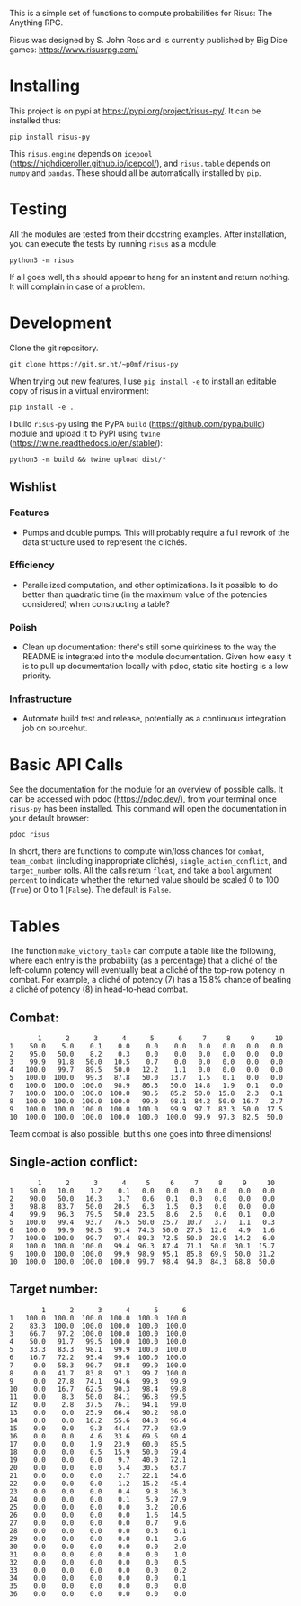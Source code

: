 This is a simple set of functions to compute probabilities for Risus: The
Anything RPG.

Risus was designed by S. John Ross and is currently published by Big Dice
games: https://www.risusrpg.com/

# Installing
This project is on pypi at https://pypi.org/project/risus-py/. It can be installed thus:

```
pip install risus-py
```

This `risus.engine` depends on `icepool`
(https://highdiceroller.github.io/icepool/), and `risus.table` depends
on `numpy` and `pandas`. These should all be automatically installed by `pip`.

# Testing
All the modules are tested from their docstring examples. After
installation, you can execute the tests by running `risus` as a
module:

```
python3 -m risus
```

If all goes well, this should appear to hang for an instant and return
nothing. It will complain in case of a problem.

# Development
Clone the git repository.

```
git clone https://git.sr.ht/~p0mf/risus-py
```

When trying out new features, I use `pip install -e` to install an
editable copy of risus in a virtual environment:

```
pip install -e .
```

I build `risus-py` using the PyPA `build`
(https://github.com/pypa/build) module and upload it to PyPI using
`twine` (https://twine.readthedocs.io/en/stable/):

```
python3 -m build && twine upload dist/*
```

## Wishlist
### Features
* Pumps and double pumps. This will probably require a full rework of
  the data structure used to represent the clichés.
### Efficiency
* Parallelized computation, and other optimizations. Is it possible to
  do better than quadratic time (in the maximum value of the potencies
  considered) when constructing a table?
### Polish
* Clean up documentation: there's still some quirkiness to the way the
  README is integrated into the module documentation. Given how easy
  it is to pull up documentation locally with pdoc, static site
  hosting is a low priority.
### Infrastructure
* Automate build test and release, potentially as a continuous integration
  job on sourcehut.


# Basic API Calls
See the documentation for the module for an overview of possible
calls. It can be accessed with pdoc (https://pdoc.dev/), from your
terminal once `risus-py` has been installed. This command will open
the documentation in your default browser:

```
pdoc risus
```

In short, there are functions to compute win/loss chances for
`combat`, `team_combat` (including inappropriate clichés),
`single_action_conflict`, and `target_number` rolls. All the calls
return `float`, and take a `bool` argument `percent` to indicate
whether the returned value should be scaled 0 to 100 (`True`) or 0 to
1 (`False`). The default is `False`.

# Tables
The function `make_victory_table` can compute a table like the following, where
each entry is the probability (as a percentage) that a cliché of the
left-column potency will eventually beat a cliché of the top-row potency in
combat. For example, a cliché of potency (7) has a 15.8% chance of beating a
cliché of potency (8) in head-to-head combat.

## Combat:
```
       1      2      3      4      5      6     7     8     9     10
1    50.0    5.0    0.1    0.0    0.0    0.0   0.0   0.0   0.0   0.0
2    95.0   50.0    8.2    0.3    0.0    0.0   0.0   0.0   0.0   0.0
3    99.9   91.8   50.0   10.5    0.7    0.0   0.0   0.0   0.0   0.0
4   100.0   99.7   89.5   50.0   12.2    1.1   0.0   0.0   0.0   0.0
5   100.0  100.0   99.3   87.8   50.0   13.7   1.5   0.1   0.0   0.0
6   100.0  100.0  100.0   98.9   86.3   50.0  14.8   1.9   0.1   0.0
7   100.0  100.0  100.0  100.0   98.5   85.2  50.0  15.8   2.3   0.1
8   100.0  100.0  100.0  100.0   99.9   98.1  84.2  50.0  16.7   2.7
9   100.0  100.0  100.0  100.0  100.0   99.9  97.7  83.3  50.0  17.5
10  100.0  100.0  100.0  100.0  100.0  100.0  99.9  97.3  82.5  50.0
```
Team combat is also possible, but this one goes into three dimensions!

## Single-action conflict:
```
       1      2      3      4     5     6     7     8     9     10
1    50.0   10.0    1.2    0.1   0.0   0.0   0.0   0.0   0.0   0.0
2    90.0   50.0   16.3    3.7   0.6   0.1   0.0   0.0   0.0   0.0
3    98.8   83.7   50.0   20.5   6.3   1.5   0.3   0.0   0.0   0.0
4    99.9   96.3   79.5   50.0  23.5   8.6   2.6   0.6   0.1   0.0
5   100.0   99.4   93.7   76.5  50.0  25.7  10.7   3.7   1.1   0.3
6   100.0   99.9   98.5   91.4  74.3  50.0  27.5  12.6   4.9   1.6
7   100.0  100.0   99.7   97.4  89.3  72.5  50.0  28.9  14.2   6.0
8   100.0  100.0  100.0   99.4  96.3  87.4  71.1  50.0  30.1  15.7
9   100.0  100.0  100.0   99.9  98.9  95.1  85.8  69.9  50.0  31.2
10  100.0  100.0  100.0  100.0  99.7  98.4  94.0  84.3  68.8  50.0
```
## Target number:
```
        1      2      3      4      5      6
1   100.0  100.0  100.0  100.0  100.0  100.0
2    83.3  100.0  100.0  100.0  100.0  100.0
3    66.7   97.2  100.0  100.0  100.0  100.0
4    50.0   91.7   99.5  100.0  100.0  100.0
5    33.3   83.3   98.1   99.9  100.0  100.0
6    16.7   72.2   95.4   99.6  100.0  100.0
7     0.0   58.3   90.7   98.8   99.9  100.0
8     0.0   41.7   83.8   97.3   99.7  100.0
9     0.0   27.8   74.1   94.6   99.3   99.9
10    0.0   16.7   62.5   90.3   98.4   99.8
11    0.0    8.3   50.0   84.1   96.8   99.5
12    0.0    2.8   37.5   76.1   94.1   99.0
13    0.0    0.0   25.9   66.4   90.2   98.0
14    0.0    0.0   16.2   55.6   84.8   96.4
15    0.0    0.0    9.3   44.4   77.9   93.9
16    0.0    0.0    4.6   33.6   69.5   90.4
17    0.0    0.0    1.9   23.9   60.0   85.5
18    0.0    0.0    0.5   15.9   50.0   79.4
19    0.0    0.0    0.0    9.7   40.0   72.1
20    0.0    0.0    0.0    5.4   30.5   63.7
21    0.0    0.0    0.0    2.7   22.1   54.6
22    0.0    0.0    0.0    1.2   15.2   45.4
23    0.0    0.0    0.0    0.4    9.8   36.3
24    0.0    0.0    0.0    0.1    5.9   27.9
25    0.0    0.0    0.0    0.0    3.2   20.6
26    0.0    0.0    0.0    0.0    1.6   14.5
27    0.0    0.0    0.0    0.0    0.7    9.6
28    0.0    0.0    0.0    0.0    0.3    6.1
29    0.0    0.0    0.0    0.0    0.1    3.6
30    0.0    0.0    0.0    0.0    0.0    2.0
31    0.0    0.0    0.0    0.0    0.0    1.0
32    0.0    0.0    0.0    0.0    0.0    0.5
33    0.0    0.0    0.0    0.0    0.0    0.2
34    0.0    0.0    0.0    0.0    0.0    0.1
35    0.0    0.0    0.0    0.0    0.0    0.0
36    0.0    0.0    0.0    0.0    0.0    0.0
```
